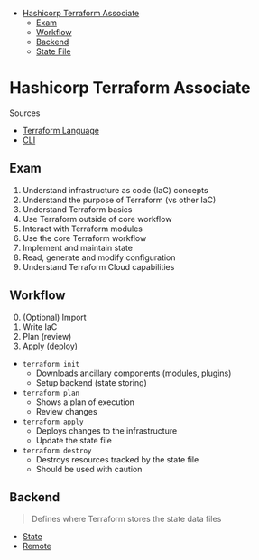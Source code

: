 - [Hashicorp Terraform Associate](#hashicorp-terraform-associate)
  - [Exam](#exam)
  - [Workflow](#workflow)
  - [Backend](#backend)
  - [State File](#state-file)

# Hashicorp Terraform Associate

Sources

* [Terraform Language](https://developer.hashicorp.com/terraform/language)
* [CLI](https://developer.hashicorp.com/terraform/cli)

## Exam

1. Understand infrastructure as code (IaC) concepts
2. Understand the purpose of Terraform (vs other IaC)
3. Understand Terraform basics
4. Use Terraform outside of core workflow
5. Interact with Terraform modules
6. Use the core Terraform workflow
7. Implement and maintain state
8. Read, generate and modify configuration
9. Understand Terraform Cloud capabilities

## Workflow

0. (Optional) Import
1. Write IaC
2. Plan (review)
3. Apply (deploy)

* `terraform init`
    * Downloads ancillary components (modules, plugins)
    * Setup backend (state storing)
* `terraform plan`
  * Shows a plan of execution
  * Review changes
* `terraform apply`
  * Deploys changes to the infrastructure
  * Update the state file
* `terraform destroy`
  * Destroys resources tracked by the state file
  * Should be used with caution

## Backend

> Defines where Terraform stores the state data files

* [State](https://developer.hashicorp.com/terraform/language/state/purpose)
* [Remote](https://developer.hashicorp.com/terraform/language/state/remote)
